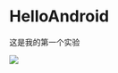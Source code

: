 # HelloAndroid

这是我的第一个实验

![](https://ws3.sinaimg.cn/large/006tNbRwgy1fp9tnvezzzj30a20hu0t0.jpg)



